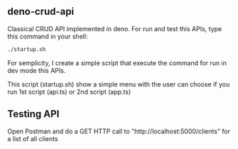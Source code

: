 ## deno-crud-api

Classical CRUD API implemented in deno.
For run and test this APIs, type this command in your shell:
```bash
./startup.sh
```
For semplicity, I create a simple script that execute the command for run in dev mode this APIs.

This script (startup.sh) show a simple menu with the user can choose if you run 1st script (api.ts) or 2nd script (app.ts)

## Testing API

Open Postman and do a GET HTTP call to "http://localhost:5000/clients" for a list of all clients

